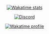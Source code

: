 <p align="center">
    <a href="https://wakatime.com/@FemboyCoder">
        <img alt="Wakatime stats" src="https://wakatime.com/badge/user/38b31602-08ab-4427-9f15-26a9e2c9cf74.svg?style=flat-square">
    </a>
</p>

<p align="center">
    <a href="https://discord.com/users/859530750042570802">
        <img alt="Discord" src="https://lanyard.cnrad.dev/api/859530750042570802?hideBadges=false&hideStatus=false">
    </a>
</p>

<p align="center">
    <a href="https://wakatime.com/@FemboyCoder">
        <img alt="Wakatime profile" src="https://github-readme-stats.vercel.app/api/wakatime?username=FemboyCoder&langs_count=3&&theme=dracula&hide_border=true&bg_color=1a1c1f&icon_color=4e90f0&title=e74545&border_radius=10">
    </a>
</p>
